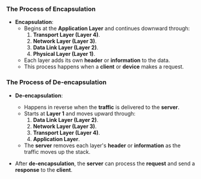 ### The Process of Encapsulation
- **Encapsulation**:
  - Begins at the **Application Layer** and continues downward through:
    1. **Transport Layer (Layer 4)**.
    2. **Network Layer (Layer 3)**.
    3. **Data Link Layer (Layer 2)**.
    4. **Physical Layer (Layer 1)**.
  - Each layer adds its own **header** or **information** to the data.
  - This process happens when a **client** or **device** makes a request.

### The Process of De-encapsulation
- **De-encapsulation**:
  - Happens in reverse when the **traffic** is delivered to the **server**.
  - Starts at **Layer 1** and moves upward through:
    1. **Data Link Layer (Layer 2)**.
    2. **Network Layer (Layer 3)**.
    3. **Transport Layer (Layer 4)**.
    4. **Application Layer**.
  - The **server** removes each layer's **header** or **information** as the traffic moves up the stack.

- After **de-encapsulation**, the **server** can process the **request** and send a **response** to the **client**.